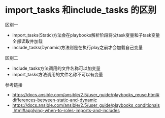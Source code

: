 # import_tasks 和include_tasks 的区别

区别一

* import_tasks(Static)方法会在playbooks解析阶段将父task变量和子task变量全部读取并加载
* include_tasks(Dynamic)方法则是在执行play之前才会加载自己变量

区别二 

* include_tasks方法调用的文件名称可以加变量
* import_tasks方法调用的文件名称不可以有变量 

参考链接

* https://docs.ansible.com/ansible/2.5/user_guide/playbooks_reuse.html#differences-between-static-and-dynamic
* https://docs.ansible.com/ansible/2.5/user_guide/playbooks_conditionals.html#applying-when-to-roles-imports-and-includes

